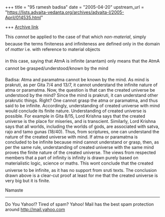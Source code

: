 +++
title = "95 ramesh badisa"
date = "2005-04-20"
upstream_url = "https://lists.advaita-vedanta.org/archives/advaita-l/2005-April/014535.html"

+++
[Archive link](https://lists.advaita-vedanta.org/archives/advaita-l/2005-April/014535.html)


This *cannot* be applied to the case of that which *non-material*, simply because the terms finiteness and infiniteness are defined only in the domain of *matter* i.e. with reference to material objects

in this case, saying that AtmA is infinite (anantam) only means that the AtmA cannot be grasped/understood/known by the mind

Badisa: Atma and paramatma cannot be known by the mind. As mind is prakruti, as per Gita 7/4 and 13/7, it cannot understand the infinite nature of atma or paramatma. Now, the question is that can the created universe be understood by the mind? Since the mind is prakruti, it can understand other prakrutic things. Right? One cannot grasp the atma or paramatma, and thus said to be infinite. Accordingly, understanding of created universe with mind would conclude its finite nature. Understanding of created universe is possible. For example in Gita 8/15, Lord Krishna says that the created universe is the place for miseries, and is transcient. Similarly, Lord Krishna says that all worlds, including the worlds of gods, are associated with satva, rajo and tamo gunas (18/40). Thus, from scriptures, one can understand the nature of the created universe with mind. If atma or paramatma is concluded to be infinite because mind cannot understand or grasp, then, as per the same rule, understanding
 of created universe with the same mind proves the finite nature of the created universe. 
The views from respected members that a part of infinity is infinity is drawn purely based on materialistic logic, science or maths. This wont conclude that the created universe to be infinite, as it has no support from sruti texts. The conclusion drawn above is a clear-cut proof at least for me that the created universe is very big but it is finite. 

Namaste

__________________________________________________
Do You Yahoo!?
Tired of spam?  Yahoo! Mail has the best spam protection around 
http://mail.yahoo.com 

